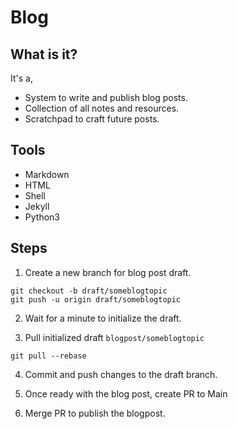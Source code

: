 # Blog

## What is it?
It's a,
- System to write and publish blog posts.
- Collection of all notes and resources.
- Scratchpad to craft future posts.

## Tools
- Markdown
- HTML
- Shell
- Jekyll
- Python3


## Steps
1. Create a new branch for blog post draft.

```
git checkout -b draft/someblogtopic 
git push -u origin draft/someblogtopic
```

2. Wait for a minute to initialize the draft.

3. Pull initialized draft `blogpost/someblogtopic`
```
git pull --rebase
```

4. Commit and push changes to the draft branch.

5. Once ready with the blog post, create PR to Main

6. Merge PR to publish the blogpost.